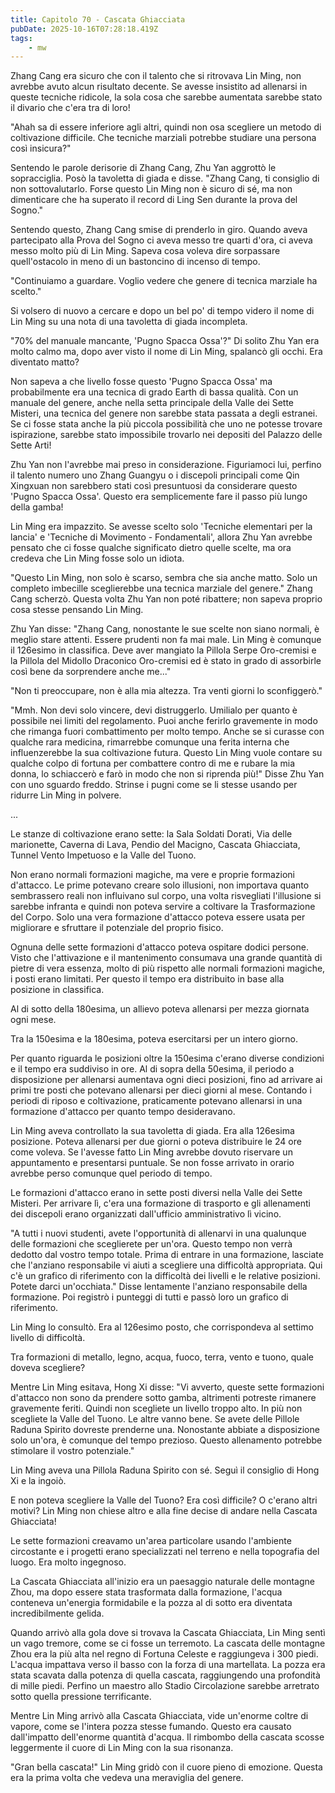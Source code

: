 ```yaml
---
title: Capitolo 70 - Cascata Ghiacciata
pubDate: 2025-10-16T07:28:18.419Z
tags:
    - mw
---
```



Zhang Cang era sicuro che con il talento che si ritrovava Lin Ming, non avrebbe avuto alcun risultato decente. Se avesse insistito ad allenarsi in queste tecniche ridicole, la sola cosa che sarebbe aumentata sarebbe stato il divario che c'era tra di loro!


"Ahah sa di essere inferiore agli altri, quindi non osa scegliere un metodo di coltivazione difficile. Che tecniche marziali potrebbe studiare una persona così insicura?"


Sentendo le parole derisorie di Zhang Cang, Zhu Yan aggrottò le sopracciglia. Posò la tavoletta di giada e disse. "Zhang Cang, ti consiglio di non sottovalutarlo.
Forse questo Lin Ming non è sicuro di sé, ma non dimenticare che ha superato il record di Ling Sen durante la prova del Sogno."


Sentendo questo, Zhang Cang smise di prenderlo in giro. Quando aveva partecipato alla Prova del Sogno ci aveva messo tre quarti d'ora, ci aveva messo molto più di Lin Ming.
Sapeva cosa voleva dire sorpassare quell'ostacolo in meno di un bastoncino di incenso di tempo.


"Continuiamo a guardare. Voglio vedere che genere di tecnica marziale ha scelto."


Si volsero di nuovo a cercare e dopo un bel po' di tempo videro il nome di Lin Ming su una nota di una tavoletta di giada incompleta.


"70% del manuale mancante, 'Pugno Spacca Ossa'?"
Di solito Zhu Yan era molto calmo ma, dopo aver visto il nome di Lin Ming, spalancò gli occhi. Era diventato matto?


Non sapeva a che livello fosse questo 'Pugno Spacca Ossa' ma probabilmente era una tecnica di grado Earth di bassa qualità. Con un manuale del genere, anche nella setta principale della Valle dei Sette Misteri, una tecnica del genere non sarebbe stata passata a degli estranei. Se ci fosse stata anche la più piccola possibilità che uno ne potesse trovare ispirazione, sarebbe stato impossibile trovarlo nei depositi del Palazzo delle Sette Arti!


Zhu Yan non l'avrebbe mai preso in considerazione. Figuriamoci lui, perfino il talento numero uno Zhang Guangyu o i discepoli principali come Qin Xingxuan non sarebbero stati così presuntuosi da considerare questo 'Pugno Spacca Ossa'.
Questo era semplicemente fare il passo più lungo della gamba!


Lin Ming era impazzito. Se avesse scelto solo 'Tecniche elementari per la lancia' e 'Tecniche di Movimento - Fondamentali', allora Zhu Yan avrebbe pensato che ci fosse qualche significato dietro quelle scelte, ma ora credeva che Lin Ming fosse solo un idiota.


"Questo Lin Ming, non solo è scarso, sembra che sia anche matto. Solo un completo imbecille sceglierebbe una tecnica marziale del genere." Zhang Cang scherzò. Questa volta Zhu Yan non poté ribattere; non sapeva proprio cosa stesse pensando Lin Ming.


Zhu Yan disse: "Zhang Cang, nonostante le sue scelte non siano normali, è meglio stare attenti. Essere prudenti non fa mai male.
Lin Ming è comunque il 126esimo in classifica. Deve aver mangiato la Pillola Serpe Oro-cremisi e la Pillola del Midollo Draconico Oro-cremisi ed è stato in grado di assorbirle così bene da sorprendere anche me..."


"Non ti preoccupare, non è alla mia altezza. Tra venti giorni lo sconfiggerò."


"Mmh. Non devi solo vincere, devi distruggerlo. Umilialo per quanto è possibile nei limiti del regolamento. Puoi anche ferirlo gravemente in modo che rimanga fuori combattimento per molto tempo. Anche se si curasse con qualche rara medicina, rimarrebbe comunque una ferita interna che influenzerebbe la sua coltivazione futura. Questo Lin Ming vuole contare su qualche colpo di fortuna per combattere contro di me e rubare la mia donna, lo schiaccerò e farò in modo che non si riprenda più!" Disse Zhu Yan con uno sguardo freddo. Strinse i pugni come se li stesse usando per ridurre Lin Ming in polvere.


...


Le stanze di coltivazione erano sette: la Sala Soldati Dorati, Via delle marionette, Caverna di Lava, Pendio del Macigno, Cascata Ghiacciata, Tunnel Vento Impetuoso e la Valle del Tuono.


Non erano normali formazioni magiche, ma vere e proprie formazioni d'attacco. Le prime potevano creare solo illusioni, non importava quanto sembrassero reali non influivano sul corpo, una volta risvegliati l'illusione si sarebbe infranta e quindi non poteva servire a coltivare la Trasformazione del Corpo.
Solo una vera formazione d'attacco poteva essere usata per migliorare e sfruttare il potenziale del proprio fisico.


Ognuna delle sette formazioni d'attacco poteva ospitare dodici persone. Visto che l'attivazione e il mantenimento consumava una grande quantità di pietre di vera essenza, molto di più rispetto alle normali formazioni magiche, i posti erano limitati.
Per questo il tempo era distribuito in base alla posizione in classifica.


Al di sotto della 180esima, un allievo poteva allenarsi per mezza giornata ogni mese.


Tra la 150esima e la 180esima, poteva esercitarsi per un intero giorno.


Per quanto riguarda le posizioni oltre la 150esima c'erano diverse condizioni e il tempo era suddiviso in ore.
Al di sopra della 50esima, il periodo a disposizione per allenarsi aumentava ogni dieci posizioni, fino ad arrivare ai primi tre posti che potevano allenarsi per dieci giorni al mese.
Contando i periodi di riposo e coltivazione, praticamente potevano allenarsi in una formazione d'attacco per quanto tempo desideravano.


Lin Ming aveva controllato la sua tavoletta di giada. Era alla 126esima posizione. Poteva allenarsi per due giorni o poteva distribuire le 24 ore come voleva. Se l'avesse fatto Lin Ming avrebbe dovuto riservare un appuntamento e presentarsi puntuale. Se non fosse arrivato in orario avrebbe perso comunque quel periodo di tempo.


Le formazioni d'attacco erano in sette posti diversi nella Valle dei Sette Misteri. Per arrivare lì, c'era una formazione di trasporto e gli allenamenti dei discepoli erano organizzati dall'ufficio amministrativo lì vicino.


"A tutti i nuovi studenti, avete l'opportunità di allenarvi in una qualunque delle formazioni che sceglierete per un'ora. Questo tempo non verrà dedotto dal vostro tempo totale. Prima di entrare in una formazione, lasciate che l'anziano responsabile vi aiuti a scegliere una difficoltà appropriata. Qui c'è un grafico di riferimento con la difficoltà dei livelli e le relative posizioni. Potete darci un'occhiata." Disse lentamente l'anziano responsabile della formazione. Poi registrò i punteggi di tutti e passò loro un grafico di riferimento.


Lin Ming lo consultò. Era al 126esimo posto, che corrispondeva al settimo livello di difficoltà.


Tra formazioni di metallo, legno, acqua, fuoco, terra, vento e tuono, quale doveva scegliere?


Mentre Lin Ming esitava, Hong Xi disse: "Vi avverto, queste sette formazioni d'attacco non sono da prendere sotto gamba, altrimenti potreste rimanere gravemente feriti. Quindi non scegliete un livello troppo alto. In più non scegliete la Valle del Tuono. Le altre vanno bene. Se avete delle Pillole Raduna Spirito dovreste prenderne una. Nonostante abbiate a disposizione solo un'ora, è comunque del tempo prezioso. Questo allenamento potrebbe stimolare il vostro potenziale."


Lin Ming aveva una Pillola Raduna Spirito con sé. Seguì il consiglio di Hong Xi e la ingoiò.


E non poteva scegliere la Valle del Tuono? Era così difficile? O c'erano altri motivi? Lin Ming non chiese altro e alla fine decise di andare nella Cascata Ghiacciata!


Le sette formazioni creavamo un'area particolare usando l'ambiente circostante e i progetti erano specializzati nel terreno e nella topografia del luogo. Era molto ingegnoso.


La Cascata Ghiacciata all'inizio era un paesaggio naturale delle montagne Zhou, ma dopo essere stata trasformata dalla formazione, l'acqua conteneva un'energia formidabile e la pozza al di sotto era diventata incredibilmente gelida.


Quando arrivò alla gola dove si trovava la Cascata Ghiacciata, Lin Ming sentì un vago tremore, come se ci fosse un terremoto. La cascata delle montagne Zhou era la più alta nel regno di Fortuna Celeste e raggiungeva i 300 piedi. L'acqua impattava verso il basso con la forza di una martellata. La pozza era stata scavata dalla potenza di quella cascata, raggiungendo una profondità di mille piedi. Perfino un maestro allo Stadio Circolazione sarebbe arretrato sotto quella pressione terrificante.


Mentre Lin Ming arrivò alla Cascata Ghiacciata, vide un'enorme coltre di vapore, come se l'intera pozza stesse fumando. Questo era causato dall'impatto dell'enorme quantità d'acqua. Il rimbombo della cascata scosse leggermente il cuore di Lin Ming con la sua risonanza.


"Gran bella cascata!" Lin Ming gridò con il cuore pieno di emozione. Questa era la prima volta che vedeva una meraviglia del genere.
                                


                                



